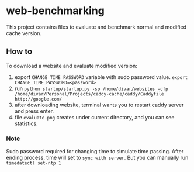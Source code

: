 # web-benchmarking

This project contains files to evaluate and benchmark normal and modified cache version.

## How to

To download a website and evaluate modified version:
1. export `CHANGE_TIME_PASSWORD` variable with sudo password value. `export CHANGE_TIME_PASSWORD=<password>` 
2. run `python startup/startup.py -sp /home/divar/websites -cfp /home/divar/Personal/Projects/caddy-cache/caddy/Caddyfile http://google.com/`
3. after downloading website, terminal wants you to restart caddy server and press enter.
4. file `evaluate.png` creates under current directory, and you can see statistics.

### Note

Sudo password required for changing time to simulate time passing.
After ending process, time will set to `sync with server`. But you can manually run `timedatectl set-ntp 1`
